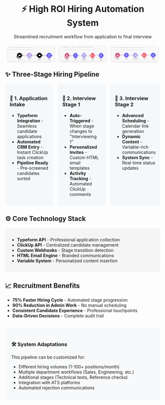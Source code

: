 <div align="center">
  <h1>⚡ High ROI Hiring Automation System</h1>
  <p>Streamlined recruitment workflow from application to final interview</p>
  
  <div style="display: flex; justify-content: center; gap: 15px; margin: 20px 0; flex-wrap: wrap;">
    <img src="7-Figure Hiring System (1).png" alt="Application Capture" style="max-width: 30%; border: 1px solid #eee; border-radius: 8px; box-shadow: 0 2px 4px rgba(0,0,0,0.1);">
    <img src="7-Figure Hiring System (2).png" alt="Interview Stage 1" style="max-width: 30%; border: 1px solid #eee; border-radius: 8px; box-shadow: 0 2px 4px rgba(0,0,0,0.1);">
    <img src="7-Figure Hiring System (3).png" alt="Interview Stage 2" style="max-width: 30%; border: 1px solid #eee; border-radius: 8px; box-shadow: 0 2px 4px rgba(0,0,0,0.1);">
  </div>
</div>

<div style="max-width: 800px; margin: 0 auto;">
  <h2>✨ Three-Stage Hiring Pipeline</h2>
  
  <div style="display: grid; grid-template-columns: repeat(3, 1fr); gap: 15px; margin-bottom: 20px;">
    <div style="background: #f5f8fa; padding: 15px; border-radius: 8px;">
      <h3>📝 1. Application Intake</h3>
      <ul>
        <li><strong>Typeform Integration</strong> - Seamless candidate applications</li>
        <li><strong>Automated CRM Entry</strong> - Instant ClickUp task creation</li>
        <li><strong>Pipeline Ready</strong> - Pre-screened candidates sorted</li>
      </ul>
    </div>
    <div style="background: #f5f8fa; padding: 15px; border-radius: 8px;">
      <h3>🤝 2. Interview Stage 1</h3>
      <ul>
        <li><strong>Auto-Triggered</strong> - When stage changes to "Interviewing 1"</li>
        <li><strong>Personalized Invites</strong> - Custom HTML email templates</li>
        <li><strong>Activity Tracking</strong> - Automated ClickUp comments</li>
      </ul>
    </div>
    <div style="background: #f5f8fa; padding: 15px; border-radius: 8px;">
      <h3>🎯 3. Interview Stage 2</h3>
      <ul>
        <li><strong>Advanced Scheduling</strong> - Calendar link generation</li>
        <li><strong>Dynamic Content</strong> - Variable-rich communications</li>
        <li><strong>System Sync</strong> - Real-time status updates</li>
      </ul>
    </div>
  </div>

  <h2>⚙️ Core Technology Stack</h2>
  <div style="background-color: #f5f5f5; padding: 15px; border-radius: 6px;">
    <ul>
      <li><strong>Typeform API</strong> - Professional application collection</li>
      <li><strong>ClickUp API</strong> - Centralized candidate management</li>
      <li><strong>Custom Webhooks</strong> - Stage transition detection</li>
      <li><strong>HTML Email Engine</strong> - Branded communications</li>
      <li><strong>Variable System</strong> - Personalized content insertion</li>
    </ul>
  </div>

  <h2>📈 Recruitment Benefits</h2>
  <ul>
    <li><strong>75% Faster Hiring Cycle</strong> - Automated stage progression</li>
    <li><strong>90% Reduction in Admin Work</strong> - No manual scheduling</li>
    <li><strong>Consistent Candidate Experience</strong> - Professional touchpoints</li>
    <li><strong>Data-Driven Decisions</strong> - Complete audit trail</li>
  </ul>

  <div style="background-color: #f8f9fa; padding: 20px; border-radius: 8px; margin-top: 30px;">
    <h3>🛠️ System Adaptations</h3>
    <p>This pipeline can be customized for:</p>
    <ul>
      <li>Different hiring volumes (1-100+ positions/month)</li>
      <li>Multiple department workflows (Sales, Engineering, etc.)</li>
      <li>Additional stages (Technical tests, Reference checks)</li>
      <li>Integration with ATS platforms</li>
      <li>Automated rejection communications</li>
    </ul>
  </div>
</div>
